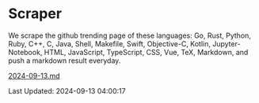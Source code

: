 # Scraper

We scrape the github trending page of these languages: Go, Rust, Python, Ruby, C++, C, Java, Shell, Makefile, Swift, Objective-C, Kotlin, Jupyter-Notebook, HTML, JavaScript, TypeScript, CSS, Vue, TeX, Markdown, and push a markdown result everyday.

[2024-09-13.md](https://github.com/yangwenmai/github-trending-backup/blob/master/2024-09-13.md)

Last Updated: 2024-09-13 04:00:17